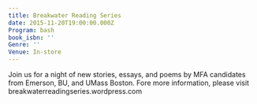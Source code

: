 ```yaml
---
title: Breakwater Reading Series
date: 2015-11-20T19:00:00.000Z
Program: bash
book_isbn: ''
Genre: ''
Venue: In-store
---
```


Join us for a night of new stories, essays, and poems by MFA candidates from Emerson, BU, and UMass Boston. Fore more information, please visit breakwaterreadingseries.wordpress.com
